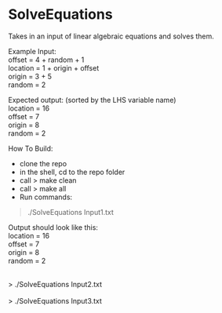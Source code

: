 # SolveEquations
Takes in an input of linear algebraic equations and solves them.

Example Input:
<br>offset = 4 + random + 1
<br>location = 1 + origin + offset
<br>origin = 3 + 5
<br>random = 2

Expected output: (sorted by the LHS variable name)
<br>location = 16
<br>offset = 7
<br>origin = 8
<br>random = 2

How To Build:
* clone the repo
* in the shell, cd to the repo folder
* call > make clean
* call > make all
* Run commands:
> ./SolveEquations Input1.txt

Output should look like this:
<br>location = 16
<br>offset = 7
<br>origin = 8
<br>random = 2

<br> > ./SolveEquations Input2.txt
<br> <br> > ./SolveEquations Input3.txt
